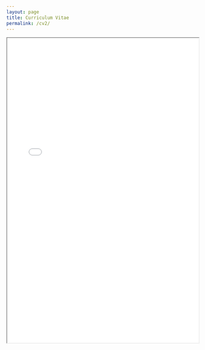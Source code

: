```yaml
---
layout: page
title: Curriculum Vitae
permalink: /cv2/
---
```


<iframe src="/files/mhb_cv.pdf" width="100%" height="800px"></iframe>

